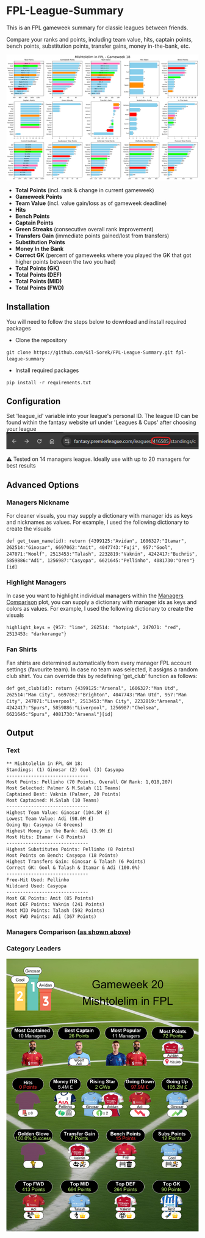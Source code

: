 # FPL-League-Summary

This is an FPL gameweek summary for classic leagues between friends.

Compare your ranks and points, including team value, hits, captain points, bench points, substitution points, transfer gains, money in-the-bank, etc.

![Weekly GW Summary](images/gw18.png)

- **Total Points** (incl. rank & change in current gameweek)
- **Gameweek Points**
- **Team Value** (incl. value gain/loss as of gameweek deadline)
- **Hits**
- **Bench Points**
- **Captain Points**
- **Green Streaks** (consecutive overall rank improvement)
- **Transfers Gain** (immediate points gained/lost from transfers)
- **Substitution Points**
- **Money In the Bank**
- **Correct GK** (percent of gameweeks where you played the GK that got higher points between the two you had)
- **Total Points (GK)**
- **Total Points (DEF)**
- **Total Points (MID)**
- **Total Points (FWD)**

## Installation
You will need to follow the steps below to download and install required packages

- Clone the repository

`git clone https://github.com/Gil-Sorek/FPL-League-Summary.git fpl-league-summary`

- Install required packages

`pip install -r requirements.txt`

## Configuration
Set 'league_id' variable into your league's personal ID.
The league ID can be found within the fantasy website url under 'Leagues & Cups' after choosing your league
![League ID](images/league_id.png)
<p>⚠️ Tested on 14 managers league. Ideally use with up to 20 managers for best results</p>

## Advanced Options
### Managers Nickname
For cleaner visuals, you may supply a dictionary with manager ids as keys and nicknames as values.
For example, I used the following dictionary to create the visuals

`def get_team_name(id): return {4399125:"Avidan", 1606327:"Itamar", 262514:"Ginosar", 6697062:"Amit", 4047743:"Fuji", 957:"Gool", 247071:"Woolf", 2513453:"Talash", 2232819:"Vaknin", 4242417:"Buchris", 5859886:"Adi", 1256987:"Casyopa", 6621645:"Pellinho", 4081730:"Oren"}[id]`

### Highlight Managers
In case you want to highlight individual managers within the [Managers Comparison](#fpl-league-summary) plot,
you can supply a dictionary with manager ids as keys and colors as values.
For example, I used the following dictionary to create the visuals

`highlight_keys = {957: "lime", 262514: "hotpink", 247071: "red", 2513453: "darkorange"}`

### Fan Shirts
Fan shirts are determined automatically from every manager FPL account settings (favourite team). In case no team was selected, it assigns a random club shirt.
You can override this by redefining 'get_club' function as follows:

`def get_club(id): return {4399125:"Arsenal", 1606327:"Man Utd", 262514:"Man City", 6697062:"Brighton", 4047743:"Man Utd", 957:"Man City", 247071:"Liverpool", 2513453:"Man City", 2232819:"Arsenal", 4242417:"Spurs", 5859886:"Liverpool", 1256987:"Chelsea", 6621645:"Spurs", 4081730:"Arsenal"}[id]`

## Output
### Text
```
** Mishtolelim in FPL GW 18:
Standings: (1) Ginosar (2) Gool (3) Casyopa
------------------------------
Most Points: Pellinho (70 Points, Overall GW Rank: 1,018,207)
Most Selected: Palmer & M.Salah (11 Teams)
Captained Best: Vaknin (Palmer, 20 Points)
Most Captained: M.Salah (10 Teams)
------------------------------
Highest Team Value: Ginosar (104.5M £)
Lowest Team Value: Adi (98.0M £)
Going Up: Casyopa (4 Greens)
Highest Money in the Bank: Adi (3.9M £)
Most Hits: Itamar (-8 Points)
------------------------------
Highest Substitutes Points: Pellinho (8 Points)
Most Points on Bench: Casyopa (18 Points)
Highest Transfers Gain: Ginosar & Talash (6 Points)
Correct GK: Gool & Talash & Itamar & Adi (100.0%)
------------------------------
Free-Hit Used: Pellinho
Wildcard Used: Casyopa
------------------------------
Most GK Points: Amit (85 Points)
Most DEF Points: Vaknin (241 Points)
Most MID Points: Talash (592 Points)
Most FWD Points: Adi (367 Points)
```

### Managers Comparison ([as shown above](#fpl-league-summary))
### Category Leaders
![Leading Managers per Category](images/GW20_Highlights.png)